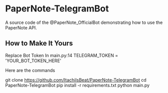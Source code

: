 # PaperNote-TelegramBot
A source code of the @PaperNote_OfficialBot demonstrating how to use the PaperNote API.

## How to Make It Yours

Replace Bot Token In main.py:14
TELEGRAM_TOKEN = 'YOUR_BOT_TOKEN_HERE'

Here are the commands

git clone https://github.com/ItachiIsBeat/PaperNote-TelegramBot
cd PaperNote-TelegramBot
pip install -r requirements.txt
python main.py
